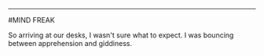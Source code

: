 ---

#MIND FREAK

So arriving at our desks, I wasn't sure what to expect. I was bouncing between apprehension and giddiness. 